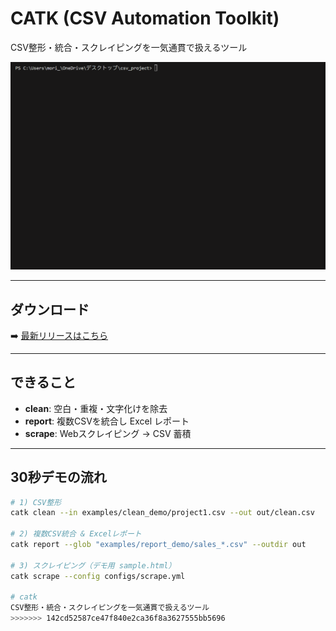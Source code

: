 # CATK (CSV Automation Toolkit)

CSV整形・統合・スクレイピングを一気通貫で扱えるツール

![Demo](docs/demo.gif)

---

## ダウンロード
➡️ [最新リリースはこちら](https://github.com/yama-00/catk/releases)

---

## できること
- **clean**: 空白・重複・文字化けを除去
- **report**: 複数CSVを統合し Excel レポート
- **scrape**: Webスクレイピング → CSV 蓄積

---

## 30秒デモの流れ
```bash
# 1) CSV整形
catk clean --in examples/clean_demo/project1.csv --out out/clean.csv

# 2) 複数CSV統合 & Excelレポート
catk report --glob "examples/report_demo/sales_*.csv" --outdir out

# 3) スクレイピング（デモ用 sample.html）
catk scrape --config configs/scrape.yml

# catk
CSV整形・統合・スクレイピングを一気通貫で扱えるツール
>>>>>>> 142cd52587ce47f840e2ca36f8a3627555bb5696
